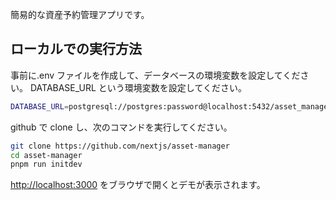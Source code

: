簡易的な資産予約管理アプリです。

## ローカルでの実行方法

事前に.env ファイルを作成して、データベースの環境変数を設定してください。
DATABASE_URL という環境変数を設定してください。

```bash
DATABASE_URL=postgresql://postgres:password@localhost:5432/asset_manager
```

github で clone し、次のコマンドを実行してください。

```bash
git clone https://github.com/nextjs/asset-manager
cd asset-manager
pnpm run initdev
```

 [http://localhost:3000](http://localhost:3000) をブラウザで開くとデモが表示されます。
